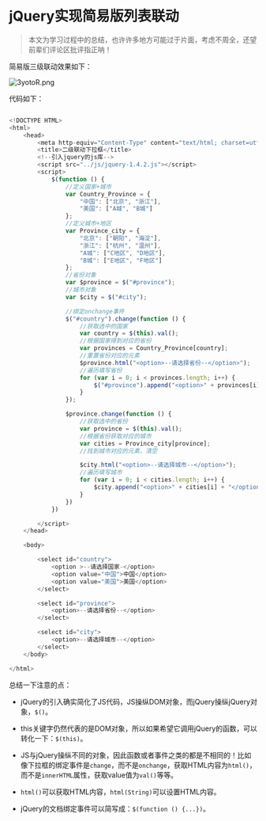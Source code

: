 # jQuery实现简易版列表联动

> 本文为学习过程中的总结，也许许多地方可能过于片面，考虑不周全，还望前辈们评论区批评指正呐！

简易版三级联动效果如下：

![3yotoR.png](https://s2.ax1x.com/2020/02/29/3yotoR.png)

代码如下：

```js

<!DOCTYPE HTML>
<html>
    <head>
        <meta http-equiv="Content-Type" content="text/html; charset=utf-8"/>
        <title>二级联动下拉框</title>
        <!--引入jquery的js库-->
        <script src="../js/jquery-1.4.2.js"></script>
        <script>
            $(function () {
                //定义国家+城市
                var Country_Province = {
                    "中国": ["北京", "浙江"],
                    "美国": ["A城", "B城"]
                };
                //定义城市+地区
                var Province_city = {
                    "北京": ["朝阳", "海淀"],
                    "浙江": ["杭州", "温州"],
                    "A城": ["C地区", "D地区"],
                    "B城": ["E地区", "F地区"]
                };
                //省份对象
                var $province = $("#province");
                //城市对象
                var $city = $("#city");

                //绑定onchange事件
                $("#country").change(function () {
                    //获取选中的国家
                    var country = $(this).val();
                    //根据国家得到对应的省份
                    var provinces = Country_Province[country];
                    //重置省份对应的元素
                    $province.html("<option>--请选择省份--</option>");
                    //遍历填写省份
                    for (var i = 0; i < provinces.length; i++) {
                        $("#province").append("<option>" + provinces[i] + "</option>");
                    }
                });

                $province.change(function () {
                    //获取选中的省份
                    var province = $(this).val();
                    //根据省份获取对应的城市
                    var cities = Province_city[province];
                    //找到城市对应的元素，清空

                    $city.html("<option>--请选择城市--</option>");
                    //遍历填写城市
                    for (var i = 0; i < cities.length; i++) {
                        $city.append("<option>" + cities[i] + "</option>");
                    }
                })
            })

        </script>
    </head>

    <body>

        <select id="country">
            <option >--请选择国家-</option>
            <option value="中国">中国</option>
            <option value="美国">美国</option>
        </select>

        <select id="province">
            <option>--请选择省份--</option>
        </select>

        <select id="city">
            <option>--请选择城市--</option>
        </select>
    </body>

</html>
```

总结一下注意的点：

- jQuery的引入确实简化了JS代码，JS操纵DOM对象，而jQuery操纵jQuery对象，`$()`。

- this关键字仍然代表的是DOM对象，所以如果希望它调用jQuery的函数，可以转化一下：`$(this)`。
- JS与jQuery操纵不同的对象，因此函数或者事件之类的都是不相同的！比如像下拉框的绑定事件是`change`，而不是`onchange`，获取HTML内容为`html()`，而不是`innerHTML`属性，获取value值为`val()`等等。
- `html()`可以获取HTML内容，`html(String)`可以设置HTML内容。
- jQuery的文档绑定事件可以简写成：`$(function () {...})`。

